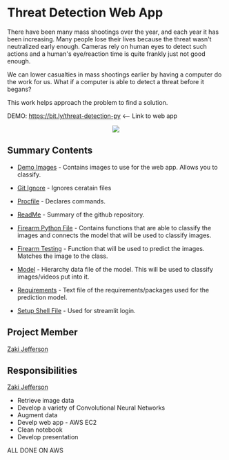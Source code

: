 # Threat Detection Web App
There have been many mass shootings over the year, and each year it has been increasing. Many people lose their lives because the threat wasn't neutralized early enough. Cameras rely on human eyes to detect such actions and a human's eye/reaction time is quite frankly just not good enough.

We can lower casualties in mass shootings earlier by having a computer do the work for us. What if a computer is able to detect a threat before it begans?

This work helps approach the problem to find a solution.

DEMO: https://bit.ly/threat-detection-py <-- Link to web app

<p align="center">
  <img src="https://media.giphy.com/media/VcxJRTfa2A0UKthWEx/giphy.gif">
</p>

## Summary Contents
- [Demo Images](https://github.com/jeffersonzaki/Threat-Detection-Web-App/tree/master/Demo-Images) - Contains images to use for the web app. Allows you to classify.

- [Git Ignore](https://github.com/jeffersonzaki/Threat-Detection-Web-App/blob/master/.gitignore) - Ignores ceratain files

- [Procfile](https://github.com/jeffersonzaki/Threat-Detection-Web-App/blob/master/Procfile.txt) - Declares commands.

- [ReadMe](https://github.com/jeffersonzaki/Threat-Detection-Web-App/blob/master/README.md) - Summary of the github repository.

- [Firearm Python File](https://github.com/jeffersonzaki/Threat-Detection-Web-App/blob/master/firearm.py) - Contains functions that are able to classify the images and connects the model that will be used to classify images.

- [Firearm Testing](https://github.com/jeffersonzaki/Threat-Detection-Web-App/blob/master/firearm_testing.py) - Function that will be used to predict the images. Matches the image to the class.

- [Model](https://github.com/jeffersonzaki/Threat-Detection-Web-App/blob/master/model_3.hdf5) - Hierarchy data file of the model. This will be used to classify images/videos put into it.

- [Requirements](https://github.com/jeffersonzaki/Threat-Detection-Web-App/blob/master/requirements.txt) - Text file of the requirements/packages used for the prediction model.

- [Setup Shell File](https://github.com/jeffersonzaki/Threat-Detection-Web-App/blob/master/setup.sh) - Used for streamlit login.

## Project Member
[Zaki Jefferson](https://github.com/jeffersonzaki)

## Responsibilities
[Zaki Jefferson](https://github.com/jeffersonzaki)

- Retrieve image data
- Develop a variety of Convolutional Neural Networks
- Augment data
- Develp web app - AWS EC2
- Clean notebook
- Develop presentation

ALL DONE ON AWS


